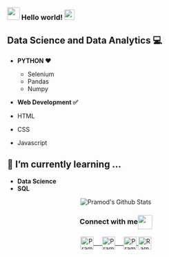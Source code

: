 ### <img src="https://github.com/rajput2107/rajput2107/blob/master/Assets/Hi.gif" width="29px"> Hello world!&nbsp;<img src="https://github.com/rajput2107/rajput2107/blob/master/Assets/Earth.gif" width="24px">


## Data Science and Data Analytics  💻

-   **PYTHON  ❤️**
    -   Selenium
    -   Pandas
    - Numpy
    
- **Web Development ✅**

-   HTML
-  CSS 
-  Javascript  

## 🌱  I’m currently learning ...

-   **Data Science**
-   **SQL**
 

<p align="center">
<img align="center" src="https://github-readme-stats.vercel.app/api?username=RamonFidencio&&show_icons=true&theme=radical" alt="Pramod's Github Stats">
</p>  

<div align="center">
  <h3 align="center">Connect with me<img align="center" src="https://github.com/rajput2107/rajput2107/blob/master/Assets/Handshake.gif" height="33px" /></h3> 
</div>

<p align="center">
 <a href="https://www.linkedin.com/in/ramonfidencio/" target="blank">
  <img align="center" alt="Pramod's LinkedIn" width="30px" src="https://www.vectorlogo.zone/logos/linkedin/linkedin-icon.svg" /> &nbsp; &nbsp;
 </a>
 <a href="https://www.instagram.com/ramonfidencio/" target="blank">
  <img align="center" alt="Pramod's Instagram" width="30px" src="https://www.vectorlogo.zone/logos/instagram/instagram-icon.svg" /> &nbsp; &nbsp;
 </a>
 <a href="https://medium.com/@pramodrana2107" target="blank">
  <img align="center" alt="Pramod's Twitter" width="30px" src="https://www.vectorlogo.zone/logos/medium/medium-tile.svg" />
 </a> 
 <a href="mailto:ramonfidencio@hotmail.com" target="blank">
  <img align="center" alt="Ramon's Email" width="30px" src="https://www.vectorlogo.zone/logos/gmail/gmail-icon.svg" />
 </a> 
</p>

